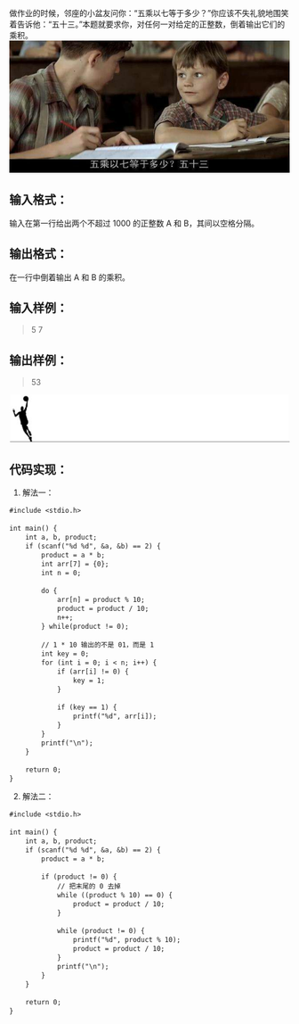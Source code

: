 做作业的时候，邻座的小盆友问你：“五乘以七等于多少？”你应该不失礼貌地围笑着告诉他：“五十三。”本题就要求你，对任何一对给定的正整数，倒着输出它们的乘积。
![就不告诉你](./【PAT乙级】1086-就不告诉你-(15-分)-C语言实现.assets/17731575-ea60046525b19104.jpg)

## 输入格式：
输入在第一行给出两个不超过 1000 的正整数 A 和 B，其间以空格分隔。

## 输出格式：
在一行中倒着输出 A 和 B 的乘积。

## 输入样例：
> 5 7

## 输出样例：
>53

![华丽的分割线](./【PAT乙级】1086-就不告诉你-(15-分)-C语言实现.assets/17731575-6dddf3da2b116413.jpg)

## 代码实现：
1. 解法一：
```
#include <stdio.h>

int main() {
    int a, b, product;
    if (scanf("%d %d", &a, &b) == 2) {
        product = a * b;
        int arr[7] = {0};
        int n = 0;

        do {
            arr[n] = product % 10;
            product = product / 10;
            n++;
        } while(product != 0);

        // 1 * 10 输出的不是 01，而是 1
        int key = 0;
        for (int i = 0; i < n; i++) {
            if (arr[i] != 0) {
                key = 1;
            }

            if (key == 1) {
                printf("%d", arr[i]);
            }
        }
        printf("\n");
    }

    return 0;
}
```

2. 解法二：
```
#include <stdio.h>

int main() {
    int a, b, product;
    if (scanf("%d %d", &a, &b) == 2) {
        product = a * b;

        if (product != 0) {
            // 把末尾的 0 去掉
            while ((product % 10) == 0) {
                product = product / 10;
            }

            while (product != 0) {
                printf("%d", product % 10);
                product = product / 10;
            }
            printf("\n");
        }
    }

    return 0;
}
```
